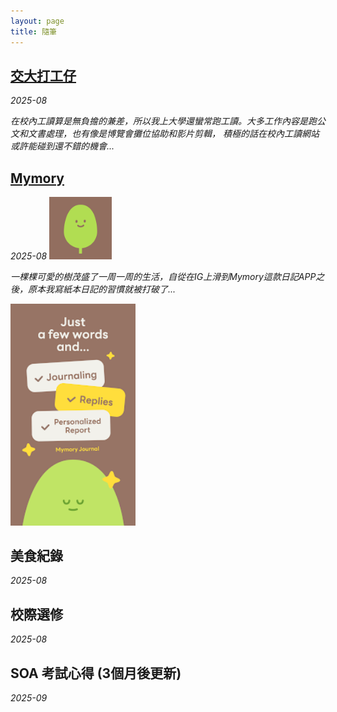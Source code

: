 ```yaml
---
layout: page
title: 隨筆
---
```


## [交大打工仔](https://example.com)
*2025-08*

*在校內工讀算是無負擔的兼差，所以我上大學還蠻常跑工讀。大多工作內容是跑公文和文書處理，也有像是博覽會攤位協助和影片剪輯，*
*積極的話在校內工讀網站或許能碰到還不錯的機會...*

## [Mymory](https://mymory.app/)
*2025-08* <img src="https://github.com/Hazel-1212/Hazel-the-Cat/blob/main/pictures/tree.png" width=100>

*一棵棵可愛的樹茂盛了一周一周的生活，自從在IG上滑到Mymory這款日記APP之後，原本我寫紙本日記的習慣就被打破了...*

<img src="https://github.com/Hazel-1212/Hazel-the-Cat/blob/main/pictures/mymory.png" width=200>

## 美食紀錄
*2025-08*

## 校際選修
*2025-08*

## SOA 考試心得 (3個月後更新)
*2025-09*
